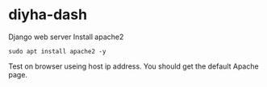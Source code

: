 # diyha-dash
Django web server
Install apache2
```
sudo apt install apache2 -y
```
Test on browser useing host ip address. You should get the default Apache page.
